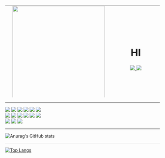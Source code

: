 <table height="300px">
<tr>
    <td align="center" width="25%">
     <img height="300px" width="300px" src="https://user-images.githubusercontent.com/101346918/198113768-6b8d9cec-bf6e-483b-9f9e-b236a2d71d6b.png">
    </td>
    <td align="center" width="25%">
        <h1>HI</h1>
      <div>
   <a href="https://velog.io/@leejpsd">
    <img src="https://img.shields.io/badge/Velog-20C997?style=for-the-badge&logo=Velog&logoColor=white">
   </a>
   <a href="https://deeply-decision-e50.notion.site/Frontend-React-ff4e95b9c66f47148092c5a5913eff16">
    <img src="https://img.shields.io/badge/Notion-000000?style=for-the-badge&logo=Notion&logoColor=white">
   </a>
 </div>
    </td>
</tr>
</table>


----
<div align='left'>
    <img src="https://img.shields.io/badge/HTML5-E34F26?style=for-the-badge&logo=HTML5&logoColor=white">
      <img src="https://img.shields.io/badge/CSS3-1572B6?style=for-the-badge&logo=CSS3&logoColor=white">
        <img src="https://img.shields.io/badge/JavaScript-F7DF1E?style=for-the-badge&logo=JavaScript&logoColor=black">
    <img src="https://img.shields.io/badge/React-61DAFB?style=for-the-badge&logo=React&logoColor=black">
    <img src="https://img.shields.io/badge/TypeScript-3178C5?style=for-the-badge&logo=TypeScript&logoColor=white">
    <img src="https://img.shields.io/badge/axios-5A29E4?style=for-the-badge&logo=axios&logoColor=white">
       <br>
    <img src="https://img.shields.io/badge/Redux-764ABC?style=for-the-badge&logo=Redux&logoColor=white">
    <img src="https://img.shields.io/badge/Redux%20ToolKit-764ABC?style=for-the-badge&logo=redux&logoColor=white">
    <img src="https://img.shields.io/badge/.ENV-ECD53F?style=for-the-badge&logo=.ENV&logoColor=white">
    <img src="https://img.shields.io/badge/Styled%20Componenets-DB7093?style=for-the-badge&logo=styled-components&logoColor=white">
    <img src="https://img.shields.io/badge/Git-F05032?style=for-the-badge&logo=Git&logoColor=white">
    <img src="https://img.shields.io/badge/GitHub-181717?style=for-the-badge&logo=GitHub&logoColor=white">
       <br>
    <img src="https://img.shields.io/badge/WebSocket-black?style=for-the-badge&logo=WebSocket&logoColor=white">
    <img src="https://img.shields.io/badge/Stomp-black?style=for-the-badge&logo=Stomp&logoColor=white">
    <img src="https://img.shields.io/badge/Visual%20Studio-007ACC?style=for-the-badge&logo=visual%20studio&logoColor=white">
    <br>
</div>

----
 
  ![Anurag's GitHub stats](https://github-readme-stats.vercel.app/api?username=leejpsd&show_icons=true&theme=dracula)
  
 ----
 
  [![Top Langs](https://github-readme-stats.vercel.app/api/top-langs/?username=leejpsd&layout=compact)](https://github.com/leejpsd/github-readme-stats)
